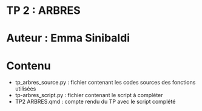 # TP 2 : ARBRES

# Auteur : Emma Sinibaldi
# Contenu

- tp_arbres_source.py : fichier contenant les codes sources des fonctions utilisées
- tp-arbres_script.py : fichier contenant le script à compléter
- TP2 ARBRES.qmd : compte rendu du TP avec le script complété
